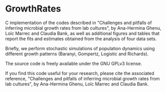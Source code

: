 # GrowthRates

C implementation of the codes described in "Challenges and pitfalls of inferring microbial growth rates from lab cultures", by Ana-Hermina Ghenu, Loïc Marrec and Claudia Bank, as well as additional figures and tables that report the fits and estimates obtained from the analysis of four data sets.

Briefly, we perform stochastic simulations of population dynamics using different growth patterns (Baranyi, Gompertz, Logistic and Richards).

The source code is freely available under the GNU GPLv3 license.

If you find this code useful for your research, please cite the associated reference, "Challenges and pitfalls of inferring microbial growth rates from lab cultures", by Ana-Hermina Ghenu, Loïc Marrec and Claudia Bank.
